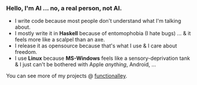 ### Hello, I'm Al ... no, a real person, not AI.

* I write code because most people don't understand what I'm talking about.
* I mostly write it in **Haskell** because of entomophobia (I hate bugs) ... & it feels more like a scalpel than an axe.
* I release it as opensource because that's what I use & I care about freedom.
* I use **Linux** because **MS-Windows** feels like a sensory-deprivation tank & I just can't be bothered with Apple *anything*, Android, ...

You can see more of my projects @ [functionalley](https://functionalley.com).

